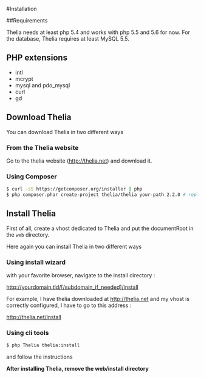 #Installation

##Requirements

Thelia needs at least php 5.4 and works with php 5.5 and 5.6 for now. For the
database, Thelia requires at least MySQL 5.5.

## PHP extensions

* intl
* mcrypt
* mysql and pdo_mysql
* curl
* gd

## Download Thelia

You can download Thelia in two different ways

### From the Thelia website

Go to the thelia website (http://thelia.net) and download it.

### Using Composer

```bash
$ curl -sS https://getcomposer.org/installer | php
$ php composer.phar create-project thelia/thelia your-path 2.2.0 # replace 2.2.0 by the version of thelia you want
```

## Install Thelia

First of all, create a vhost dedicated to Thelia and put the documentRoot in
the `web` directory.

Here again you can install Thelia in two different ways

### Using install wizard

with your favorite browser, navigate to the install directory :

http://yourdomain.tld/[/subdomain_if_needed]/install

For example, I have thelia downloaded at http://thelia.net and my vhost is
correctly configured, I have to go to this address :

http://thelia.net/install

### Using cli tools

```bash
$ php Thelia thelia:install
```

and follow the instructions

**After installing Thelia, remove the web/install directory**
